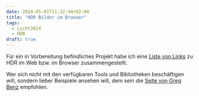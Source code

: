 ```yaml
---
date: 2024-05-01T11:22:44+02:00
title: "HDR Bilder im Browser"
tags:
  - Licht2024
  - HDR
draft: true
---
```


Für ein in Vorbereitung befindliches Projekt habe ich eine [Liste von Links](https://github.com/cmahnke/awesome-browser-hdr/blob/main/README.md) zu HDR im Web bzw. im Browser zusammengestellt.
<!--more-->
Wer sich nicht mit den verfügbaren Tools und Bibliotheken beschäftigen will, sondern lieber Beispiele ansehen will, dem sein die [Seite von Greg Benz](https://gregbenzphotography.com/hdr/) empfohlen.
